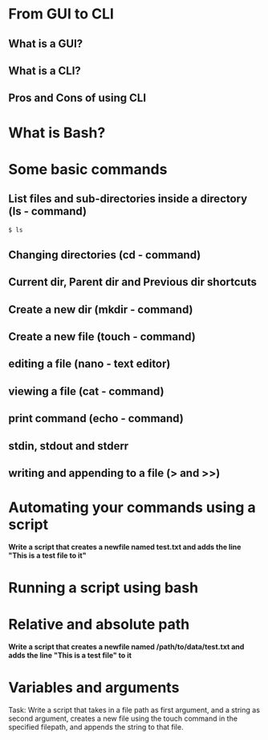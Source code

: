 # From GUI to CLI

## What is a GUI?

## What is a CLI?

## Pros and Cons of using CLI

# What is Bash?

# Some basic commands

## List files and sub-directories inside a directory (ls - command)

```bash
$ ls
```

## Changing directories (cd - command)

## Current dir, Parent dir and Previous dir shortcuts

## Create a new dir (mkdir - command)

## Create a new file (touch - command)

## editing a file (nano - text editor)

## viewing a file (cat - command)

## print command (echo - command)

## stdin, stdout and stderr

## writing and appending to a file (> and >>)

# Automating your commands using a script
**Write a script that creates a newfile named test.txt and adds the line "This is a test file to it"**

# Running a script using bash

# Relative and absolute path

**Write a script that creates a newfile named /path/to/data/test.txt and adds the line "This is a test file" to it**

# Variables and arguments

Task: Write a script that takes in a file path as first argument, and a string as second argument, creates a new file using the touch command in the specified filepath, and appends the string to that file.

